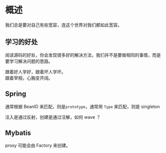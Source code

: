 # 概述

我们总是要对自己有些宽容，连这个世界对我们都如此宽容。  

## 学习的好处

阅读源码的好处，你会发现很多好的解决方法，我们并不是要做相同的事情，而是要学习解决问题的思路。  

跟着好人学好，跟着坏人学坏。  
跟着宰相，心胸变开阔。  

## Spring

通常根据 BeanID 来匹配，则是`prototype`，通常用 `Type` 来匹配，则是 singleton   

注入是通过反射，创建是通过注解，如何 wave ？

## Mybatis

proxy 可能会由 Factory 来创建。  